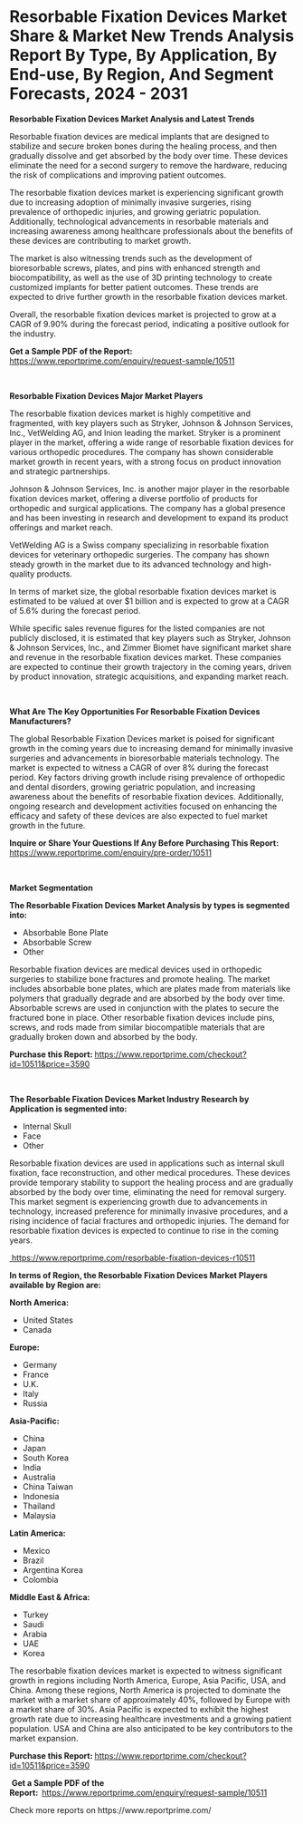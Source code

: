 <p><h1>Resorbable Fixation Devices Market Share & Market New Trends Analysis Report By Type, By Application, By End-use, By Region, And Segment Forecasts, 2024 - 2031</h1></p><p><strong>Resorbable Fixation Devices Market Analysis and Latest Trends</strong></p>
<p><p>Resorbable fixation devices are medical implants that are designed to stabilize and secure broken bones during the healing process, and then gradually dissolve and get absorbed by the body over time. These devices eliminate the need for a second surgery to remove the hardware, reducing the risk of complications and improving patient outcomes.</p><p>The resorbable fixation devices market is experiencing significant growth due to increasing adoption of minimally invasive surgeries, rising prevalence of orthopedic injuries, and growing geriatric population. Additionally, technological advancements in resorbable materials and increasing awareness among healthcare professionals about the benefits of these devices are contributing to market growth.</p><p>The market is also witnessing trends such as the development of bioresorbable screws, plates, and pins with enhanced strength and biocompatibility, as well as the use of 3D printing technology to create customized implants for better patient outcomes. These trends are expected to drive further growth in the resorbable fixation devices market.</p><p>Overall, the resorbable fixation devices market is projected to grow at a CAGR of 9.90% during the forecast period, indicating a positive outlook for the industry.</p></p>
<p><strong>Get a Sample PDF of the Report:&nbsp;</strong> <a href="https://www.reportprime.com/enquiry/request-sample/10511">https://www.reportprime.com/enquiry/request-sample/10511</a></p>
<p>&nbsp;</p>
<p><strong>Resorbable Fixation Devices Major Market Players</strong></p>
<p><p>The resorbable fixation devices market is highly competitive and fragmented, with key players such as Stryker, Johnson & Johnson Services, Inc., VetWelding AG, and Inion leading the market. Stryker is a prominent player in the market, offering a wide range of resorbable fixation devices for various orthopedic procedures. The company has shown considerable market growth in recent years, with a strong focus on product innovation and strategic partnerships.</p><p>Johnson & Johnson Services, Inc. is another major player in the resorbable fixation devices market, offering a diverse portfolio of products for orthopedic and surgical applications. The company has a global presence and has been investing in research and development to expand its product offerings and market reach.</p><p>VetWelding AG is a Swiss company specializing in resorbable fixation devices for veterinary orthopedic surgeries. The company has shown steady growth in the market due to its advanced technology and high-quality products.</p><p>In terms of market size, the global resorbable fixation devices market is estimated to be valued at over $1 billion and is expected to grow at a CAGR of 5.6% during the forecast period.</p><p>While specific sales revenue figures for the listed companies are not publicly disclosed, it is estimated that key players such as Stryker, Johnson & Johnson Services, Inc., and Zimmer Biomet have significant market share and revenue in the resorbable fixation devices market. These companies are expected to continue their growth trajectory in the coming years, driven by product innovation, strategic acquisitions, and expanding market reach.</p></p>
<p>&nbsp;</p>
<p><strong>What Are The Key Opportunities For Resorbable Fixation Devices Manufacturers?</strong></p>
<p><p>The global Resorbable Fixation Devices market is poised for significant growth in the coming years due to increasing demand for minimally invasive surgeries and advancements in bioresorbable materials technology. The market is expected to witness a CAGR of over 8% during the forecast period. Key factors driving growth include rising prevalence of orthopedic and dental disorders, growing geriatric population, and increasing awareness about the benefits of resorbable fixation devices. Additionally, ongoing research and development activities focused on enhancing the efficacy and safety of these devices are also expected to fuel market growth in the future.</p></p>
<p><strong>Inquire or Share Your Questions If Any Before Purchasing This Report:</strong> <a href="https://www.reportprime.com/enquiry/pre-order/10511">https://www.reportprime.com/enquiry/pre-order/10511</a></p>
<p>&nbsp;</p>
<p><strong>Market Segmentation</strong></p>
<p><strong>The Resorbable Fixation Devices Market Analysis by types is segmented into:</strong></p>
<p><ul><li>Absorbable Bone Plate</li><li>Absorbable Screw</li><li>Other</li></ul></p>
<p><p>Resorbable fixation devices are medical devices used in orthopedic surgeries to stabilize bone fractures and promote healing. The market includes absorbable bone plates, which are plates made from materials like polymers that gradually degrade and are absorbed by the body over time. Absorbable screws are used in conjunction with the plates to secure the fractured bone in place. Other resorbable fixation devices include pins, screws, and rods made from similar biocompatible materials that are gradually broken down and absorbed by the body.</p></p>
<p><strong>Purchase this Report:&nbsp;</strong><a href="https://www.reportprime.com/checkout?id=10511&price=3590">https://www.reportprime.com/checkout?id=10511&price=3590</a></p>
<p>&nbsp;</p>
<p><strong>The Resorbable Fixation Devices Market Industry Research by Application is segmented into:</strong></p>
<p><ul><li>Internal Skull</li><li>Face</li><li>Other</li></ul></p>
<p><p>Resorbable fixation devices are used in applications such as internal skull fixation, face reconstruction, and other medical procedures. These devices provide temporary stability to support the healing process and are gradually absorbed by the body over time, eliminating the need for removal surgery. This market segment is experiencing growth due to advancements in technology, increased preference for minimally invasive procedures, and a rising incidence of facial fractures and orthopedic injuries. The demand for resorbable fixation devices is expected to continue to rise in the coming years.</p></p>
<p><a href="https://www.reportprime.com/resorbable-fixation-devices-r10511">&nbsp;https://www.reportprime.com/resorbable-fixation-devices-r10511</a></p>
<p><strong>In terms of Region, the Resorbable Fixation Devices Market Players available by Region are:</strong></p>
<p>
    <p> <strong> North America: </strong>
        <ul>
            <li>United States</li>
            <li>Canada</li>
        </ul>
        </p> 
    <p> <strong> Europe: </strong>
        <ul>
            <li>Germany</li>
            <li>France</li>
            <li>U.K.</li>
            <li>Italy</li>
            <li>Russia</li>
        </ul>
        </p> 
    <p> <strong> Asia-Pacific: </strong>
        <ul>
            <li>China</li>
            <li>Japan</li>
            <li>South Korea</li>
            <li>India</li>
            <li>Australia</li>
            <li>China Taiwan</li>
            <li>Indonesia</li>
            <li>Thailand</li>
            <li>Malaysia</li>
        </ul>
        </p> 
    <p> <strong> Latin America: </strong>
        <ul>
            <li>Mexico</li>
            <li>Brazil</li>
            <li>Argentina Korea</li>
            <li>Colombia</li>
        </ul>
        </p> 
    <p> <strong> Middle East & Africa: </strong>
        <ul>
            <li>Turkey</li>
            <li>Saudi</li>
            <li>Arabia</li>
            <li>UAE</li>
            <li>Korea</li>
        </ul>
    </p>
    </p>
<p><p>The resorbable fixation devices market is expected to witness significant growth in regions including North America, Europe, Asia Pacific, USA, and China. Among these regions, North America is projected to dominate the market with a market share of approximately 40%, followed by Europe with a market share of 30%. Asia Pacific is expected to exhibit the highest growth rate due to increasing healthcare investments and a growing patient population. USA and China are also anticipated to be key contributors to the market expansion.</p></p>
<p><strong>Purchase this Report: </strong><a href="https://www.reportprime.com/checkout?id=10511&price=3590">https://www.reportprime.com/checkout?id=10511&price=3590</a></p>
<p>&nbsp;<strong>Get a Sample PDF of the Report:&nbsp;&nbsp;</strong><a href="https://www.reportprime.com/enquiry/request-sample/10511">https://www.reportprime.com/enquiry/request-sample/10511</a></p>
<p><strong></strong></p>
<p>Check more reports on https://www.reportprime.com/</p>